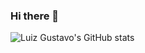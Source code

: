 ### Hi there 👋

![Luiz Gustavo's GitHub stats](https://github-readme-stats.vercel.app/api?username=GustavoNeery&show_icons=true&theme=radical)
<!--
**GustavoNeery/GustavoNeery** is a ✨ _special_ ✨ repository because its `README.md` (this file) appears on your GitHub profile.

Here are some ideas to get you started:

- 🔭 I’m currently working on ...
- 🌱 I’m currently learning ...
- 👯 I’m looking to collaborate on ...
- 🤔 I’m looking for help with ...
- 💬 Ask me about ...
- 📫 How to reach me: ...
- 😄 Pronouns: ...
- ⚡ Fun fact: ...
-->

